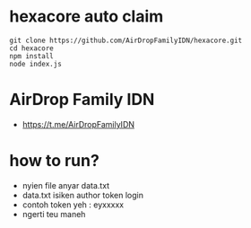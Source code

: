 # hexacore auto claim

```
git clone https://github.com/AirDropFamilyIDN/hexacore.git
cd hexacore
npm install
node index.js
```
# AirDrop Family IDN
- https://t.me/AirDropFamilyIDN

# how to run?
- nyien file anyar data.txt
- data.txt isiken author token login
- contoh token yeh : eyxxxxx
- ngerti teu maneh
